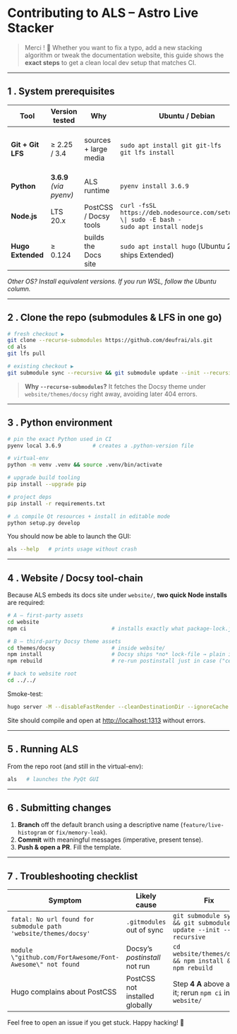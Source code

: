 # Contributing to **ALS – Astro Live Stacker**

> Merci ! 🎉 Whether you want to fix a typo, add a new stacking algorithm or tweak the documentation website, this guide shows the **exact steps** to get a clean local dev setup that matches CI.

---

## 1 . System prerequisites

| Tool | Version tested | Why | Ubuntu / Debian | macOS (brew) |
|------|---------------|-----|-----------------|--------------|
| **Git + Git LFS** | ≥ 2.25 / 3.4 | sources + large media | `sudo apt install git git-lfs`<br>`git lfs install` | `brew install git git-lfs`<br>`git lfs install` |
| **Python** | **3.6.9** *(via pyenv)* | ALS runtime | `pyenv install 3.6.9` | same |
| **Node.js** | LTS 20.x | PostCSS / Docsy tools | `curl -fsSL https://deb.nodesource.com/setup_20.x \\| sudo -E bash -`<br>`sudo apt install nodejs` | `brew install node@20` |
| **Hugo Extended** | ≥ 0.124 | builds the Docs site | `sudo apt install hugo` (Ubuntu 24.04+ ships Extended) | `brew install hugo` |

*Other OS? Install equivalent versions. If you run WSL, follow the Ubuntu column.*

---

## 2 . Clone the repo (submodules & LFS in one go)

```bash
# fresh checkout ▶
git clone --recurse-submodules https://github.com/deufrai/als.git
cd als
git lfs pull

# existing checkout ▶
git submodule sync --recursive && git submodule update --init --recursive
```

> **Why `--recurse-submodules`?** It fetches the Docsy theme under `website/themes/docsy` right away, avoiding later 404 errors.

---

## 3 . Python environment

```bash
# pin the exact Python used in CI
pyenv local 3.6.9          # creates a .python-version file

# virtual-env
python -m venv .venv && source .venv/bin/activate

# upgrade build tooling
pip install --upgrade pip

# project deps
pip install -r requirements.txt

# ⚠️ compile Qt resources + install in editable mode
python setup.py develop
```

You should now be able to launch the GUI:

```bash
als --help   # prints usage without crash
```

---

## 4 . Website / Docsy tool-chain

Because ALS embeds its docs site under `website/`, **two quick Node installs** are required:

```bash
# A – first-party assets
cd website
npm ci                           # installs exactly what package-lock.json pins

# B – third-party Docsy theme assets
cd themes/docsy                  # inside website/
npm install                      # Docsy ships *no* lock-file → plain install
npm rebuild                      # re-run postinstall just in case ("ceinture et bretelles")

# back to website root
cd ../../
```

Smoke-test:

```bash
hugo server -M --disableFastRender --cleanDestinationDir --ignoreCache --noHTTPCache --logLevel debug
```

Site should compile and open at <http://localhost:1313> without errors.

---

## 5 . Running ALS

From the repo root (and still in the virtual-env):

```bash
als   # launches the PyQt GUI
```

---

## 6 . Submitting changes

1. **Branch** off the default branch using a descriptive name (`feature/live-histogram` or `fix/memory-leak`).
2. **Commit** with meaningful messages (imperative, present tense).
3. **Push & open a PR**. Fill the template. 

---

## 7 . Troubleshooting checklist

| Symptom                                                         | Likely cause                   | Fix                                                             |
|-----------------------------------------------------------------|--------------------------------|-----------------------------------------------------------------|
| `fatal: No url found for submodule path 'website/themes/docsy'` | `.gitmodules` out of sync      | `git submodule sync && git submodule update --init --recursive` |
| `module \"github.com/FortAwesome/Font-Awesome\" not found`      | Docsy’s *postinstall* not run  | `cd website/themes/docsy && npm install && npm rebuild`         |
| Hugo complains about PostCSS                                    | PostCSS not installed globally | Step **4 A** above adds it; rerun `npm ci` in `website/`        |

Feel free to open an issue if you get stuck. Happy hacking! 🚀